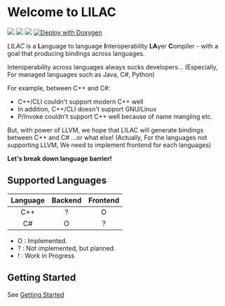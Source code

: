 # Welcome to LILAC

![](https://img.shields.io/github/license/Sharp0802/lilac)
![](https://img.shields.io/github/repo-size/Sharp0802/lilac)
![](https://img.shields.io/github/commit-activity/m/Sharp0802/lilac)
[![Deploy with Doxygen](https://github.com/Sharp0802/lilac/actions/workflows/doxygen.yml/badge.svg)](https://github.com/Sharp0802/lilac/actions/workflows/doxygen.yml)

*LILAC* is a <b>L</b>anguage to language <b>I</b>nteroperability <b>LA</b>yer <b>C</b>ompiler -
with a goal that producing bindings across languages.

Interoperability across languages always sucks developers...
(Especially, For managed languages such as Java, C#, Python)

For example, between C++ and C#:

- C++/CLI couldn't support modern C++ well
- In addition, C++/CLI doesn't support GNU/Linux
- P/Invoke couldn't support C++ well because of name mangling etc.

But, with power of LLVM, we hope that LILAC will generate bindings between C++ and C# ...or what else!
(Actually, For the languages not supporting LLVM, We need to implement frontend for each languages)

**Let's break down language barrier!**

## Supported Languages

| Language | Backend | Frontend |
|:--------:|:-------:|:--------:|
|   C++    |    ?    |    O     |
|    C#    |    O    |    ?     |

- O : Implemented.
- ? : Not implemented, but planned.
- ! : Work in Progress

## Getting Started

See [Getting Started](https://lilac.sharp0802.com/md_docs_2GettingStarted.html)
